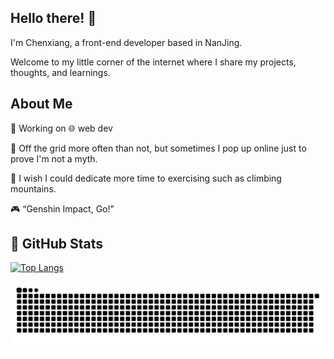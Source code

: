 ## Hello there! 👋

I'm Chenxiang, a front-end developer based in NanJing.

Welcome to my little corner of the internet where I share my projects, thoughts, and learnings.

## About Me

🔭 Working on 🌐 web dev

🐠 Off the grid more often than not, but sometimes I pop up online just to prove I'm not a myth.

🏃 I wish I could dedicate more time to exercising such as climbing mountains.

🎮 “Genshin Impact, Go!”

## 🌟 GitHub Stats

[![Top Langs](https://github-readme-stats.vercel.app/api?username=nanianlisao&show_icons=true&theme=calm)](https://github-readme-stats.vercel.app/api?username=nanianlisao&show_icons=true&theme=calm)

<picture>
  <source
    media="(prefers-color-scheme: dark)"
    srcset="./snk/github-snake-dark.svg"
  />
  <source
    media="(prefers-color-scheme: light)"
    srcset="./snk/github-snake.svg"
  />
  <img
    alt="github contribution grid snake animation"
    src="./snk/github-snake.svg"
  />
</picture>
